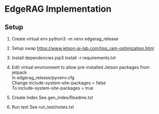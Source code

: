 # EdgeRAG Implementation

## Setup
1. Create virtual env
python3 -m venv edgerag_release

2. Setup swap 
https://www.jetson-ai-lab.com/tips_ram-optimization.html

3. Install dependencies
pip3 install -r requirements.txt

4. Edit virtual environment to allow pre-installed Jetson packages from jetpack \
In edgerag_release/pyvenv.cfg \
Change include-system-site-packages = false \
To include-system-site-packages = true

5. Create Index
See gen_index/Readme.txt

6. Run test
See run_test/notes.txt
